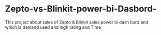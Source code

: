 # Zepto-vs-Blinkit-power-bi-Dasbord-
This project about sales of Zepto &amp; Blinkit sales power bi dash bord and which is demand used and high rating and Time
